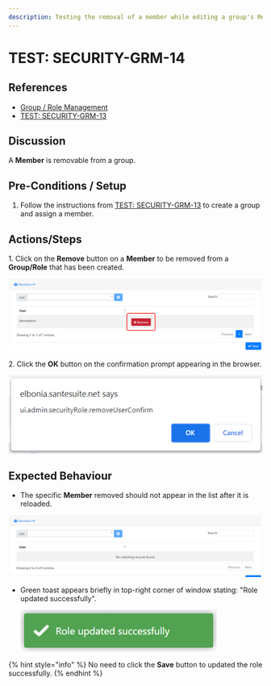 ```yaml
---
description: Testing the removal of a member while editing a group's Members.
---
```


# TEST: SECURITY-GRM-14

## References

* [Group / Role Management](../../../../../../../operations-1/system-administration/security-administration/group-role-management.md)
* [TEST: SECURITY-GRM-13](test-security-grm-11.md)

## Discussion

A **Member** is removable from a group.

## Pre-Conditions / Setup

1. Follow the instructions from [TEST: SECURITY-GRM-13](test-security-grm-11.md) to create a group and assign a member.

## Actions/Steps

&#x20;1\. Click on the **Remove** button on a **Member** to be removed from a **Group/Role** that has been created.

![](<../../../../../../../.gitbook/assets/image (361).png>)

2\. Click the **OK** button on the confirmation prompt appearing in the browser.

![](<../../../../../../../.gitbook/assets/image (339).png>)

## Expected Behaviour

* The specific **Member** removed should not appear in the list after it is reloaded.

![](<../../../../../../../.gitbook/assets/image (359).png>)

*   Green toast appears briefly in top-right corner of window stating: "Role updated successfully".

    ![](<../../../../../../../.gitbook/assets/image (378).png>)

{% hint style="info" %}
No need to click the **Save** button to updated the role successfully.
{% endhint %}
